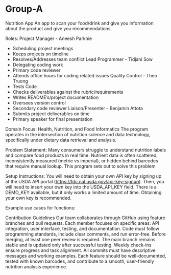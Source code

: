 # Group-A
Nutrition App
An app to scan your food/drink and give you information about the product and give you recommendations.

Roles:
 Project Manager - Aneesh Parkhie
- Scheduling project meetings
- Keeps projects on timeline
- Resolves/Addresses team conflict
Lead Programmer - Tidjani Sow
- Delegating coding work
- Primary code reviewer
- Attends office hours for coding related issues
Quality Control - Theo Truong
- Tests Code
- Checks deliverables against the rubric/requirements
- Writes README’s/project documentation
- Oversees version control
- Secondary code reviewer
Liaison/Presenter - Benjamin Attota
- Submits project deliverables on time
- Primary speaker for final presentation

  
Domain Focus:
Health, Nutrition, and Food Informatics
The program operates in the intersection of nutrition science and data technology, specifically under dietary data retrieval and analysis.

Problem Statement:
Many consumers struggle to understand nutrition labels and compare food products in real time. Nutrient data is often scattered, inconsistently measured (metric vs imperial), or hidden behind barcodes that require manual lookup. This program sets out to solve this problem


Setup Instructions:
You will need to obtain your own API key by signing up at the USDA API portal (https://fdc.nal.usda.gov/api-key-signup).
Then, you will need to insert your own key into the USDA_API_KEY field.
There is a DEMO_KEY available, but it only works a limited amount of time.
Obtaining your own key is recommended.

Example use cases for functions:


Contribution Guidelines
Our team collaborates through GitHub using feature branches and pull requests. Each member focuses on specific areas: API integration, user interface, testing, and documentation. Code must follow programming standards, include clear comments, and run error-free. Before merging, at least one peer review is required. The main branch remains stable and is updated only after successful testing. Weekly check-ins ensure progress and task alignment. All commits must have descriptive messages and working examples. Each feature should be well-documented, tested with known barcodes, and contribute to a smooth, user-friendly nutrition analysis experience.











